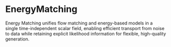 # EnergyMatching
Energy Matching unifies flow matching and energy-based models in a single time-independent scalar field, enabling efficient transport from noise to data while retaining explicit likelihood information for flexible, high-quality generation.
